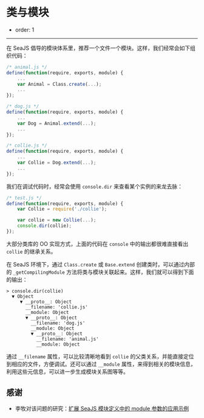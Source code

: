 
# 类与模块

- order: 1

---

在 SeaJS 倡导的模块体系里，推荐一个文件一个模块。这样，我们经常会如下组织代码：

```js
/* animal.js */
define(function(require, exports, module) {
    ...
    var Animal = Class.create(...);
    ...
});
```

```js
/* dog.js */
define(function(require, exports, module) {
    ...
    var Dog = Animal.extend(...);
    ...
});
```

```js
/* collie.js */
define(function(require, exports, module) {
    ...
    var Collie = Dog.extend(...);
    ...
});
```

我们在调试代码时，经常会使用 `console.dir` 来查看某个实例的来龙去脉：

```js
/* test.js */
define(function(require, exports, module) {
    var Collie = require('./collie');

    var collie = new Collie(...);
    console.dir(collie);
});
```

大部分类库的 OO 实现方式，上面的代码在 `console` 中的输出都很难直接看出 `collie`
的继承关系。

在 SeaJS 环境下，通过 `Class.create` 或 `Base.extend` 创建类时，可以通过内部的
`_getCompilingModule` 方法将类与模块关联起来。这样，我们就可以得到下面的输出：

```
> console.dir(collie)
  ▼ Object
     ▼ __proto__: Object
       __filename: 'collie.js'
       __module: Object
       ▼ __proto__: Object
         __filename: 'dog.js'
         __module: Object
         ▼ __proto__: Object
           __filename: 'animal.js'
           __module: Object
```

通过 `__filename` 属性，可以比较清晰地看到 `collie` 的父类关系，并能直接定位到相应的文件，方便调试。还可以通过
`__module` 属性，来得到相关的模块信息，利用这些元信息，可以进一步生成模块关系图等等。


## 感谢

- 李牧对该问题的研究：[扩展 SeaJS 模块定义中的 module 参数的应用示例](http://limu.iteye.com/blog/1136712)
